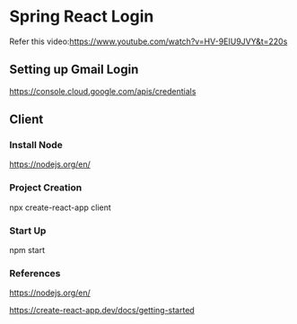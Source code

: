 # Spring React Login
Refer this video:https://www.youtube.com/watch?v=HV-9EIU9JVY&t=220s

## Setting up Gmail Login

https://console.cloud.google.com/apis/credentials

## Client

### Install Node

https://nodejs.org/en/

### Project Creation

npx create-react-app client

### Start Up

npm start

### References

https://nodejs.org/en/

https://create-react-app.dev/docs/getting-started
